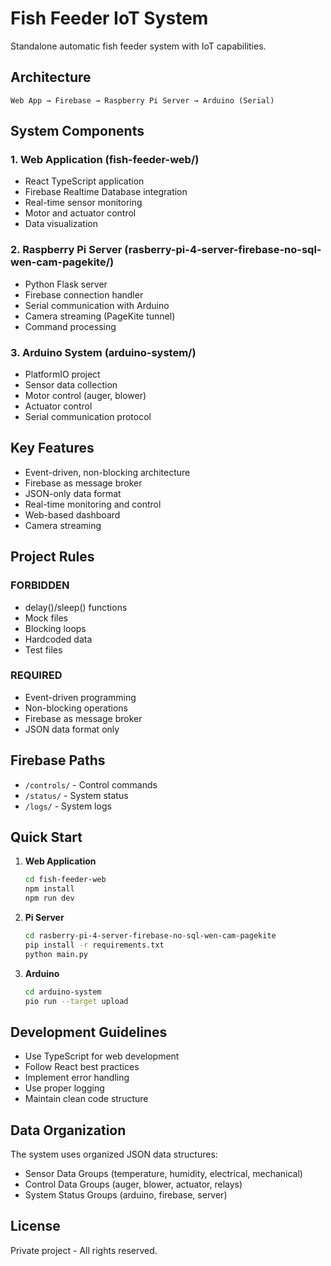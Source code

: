 # Fish Feeder IoT System

Standalone automatic fish feeder system with IoT capabilities.

## Architecture

```
Web App → Firebase → Raspberry Pi Server → Arduino (Serial)
```

## System Components

### 1. Web Application (fish-feeder-web/)
- React TypeScript application
- Firebase Realtime Database integration
- Real-time sensor monitoring
- Motor and actuator control
- Data visualization

### 2. Raspberry Pi Server (rasberry-pi-4-server-firebase-no-sql-wen-cam-pagekite/)
- Python Flask server
- Firebase connection handler
- Serial communication with Arduino
- Camera streaming (PageKite tunnel)
- Command processing

### 3. Arduino System (arduino-system/)
- PlatformIO project
- Sensor data collection
- Motor control (auger, blower)
- Actuator control
- Serial communication protocol

## Key Features

- Event-driven, non-blocking architecture
- Firebase as message broker
- JSON-only data format
- Real-time monitoring and control
- Web-based dashboard
- Camera streaming

## Project Rules

### FORBIDDEN
- delay()/sleep() functions
- Mock files
- Blocking loops
- Hardcoded data
- Test files

### REQUIRED
- Event-driven programming
- Non-blocking operations
- Firebase as message broker
- JSON data format only

## Firebase Paths

- `/controls/` - Control commands
- `/status/` - System status
- `/logs/` - System logs

## Quick Start

1. **Web Application**
   ```bash
   cd fish-feeder-web
   npm install
   npm run dev
   ```

2. **Pi Server**
   ```bash
   cd rasberry-pi-4-server-firebase-no-sql-wen-cam-pagekite
   pip install -r requirements.txt
   python main.py
   ```

3. **Arduino**
   ```bash
   cd arduino-system
   pio run --target upload
   ```

## Development Guidelines

- Use TypeScript for web development
- Follow React best practices
- Implement error handling
- Use proper logging
- Maintain clean code structure

## Data Organization

The system uses organized JSON data structures:
- Sensor Data Groups (temperature, humidity, electrical, mechanical)
- Control Data Groups (auger, blower, actuator, relays)
- System Status Groups (arduino, firebase, server)

## License

Private project - All rights reserved.